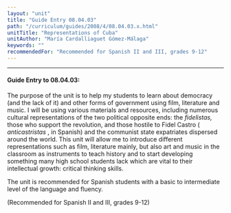 ```yaml
---
layout: "unit"
title: "Guide Entry 08.04.03"
path: "/curriculum/guides/2008/4/08.04.03.x.html"
unitTitle: "Representations of Cuba"
unitAuthor: "María Cardalliaguet Gómez-Málaga"
keywords: ""
recommendedFor: "Recommended for Spanish II and III, grades 9-12"
---
```

<body>
<hr/>
<h4>
Guide Entry to 08.04.03:
</h4>
<p>
The purpose of the unit is to help my students to learn about democracy (and the lack of it) and other forms of government using film, literature and music. I will be using various materials and resources, including numerous cultural representations of the two political opposite ends: the
<i>
fidelistas,
</i>
those who support the revolution, and those hostile to Fidel Castro (
<i>
anticastristas
</i>
, in Spanish) and the communist state  expatriates dispersed around the world. This unit will allow me to introduce different representations such as film, literature mainly, but also art and music in the classroom as instruments to teach history and to start developing something many high school students lack which are vital to their intellectual growth: critical thinking skills.
</p>
<p>
The unit is recommended for Spanish students with a basic to intermediate level of the language and fluency.
</p>
<p>
(Recommended for Spanish II and III, grades 9-12)
</p>
</body>